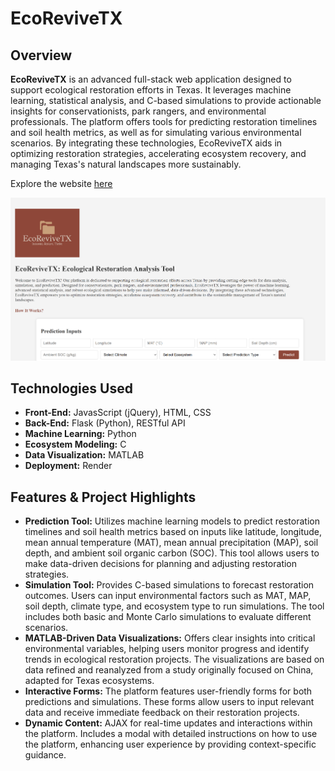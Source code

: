 # EcoReviveTX

## Overview

**EcoReviveTX** is an advanced full-stack web application designed to support ecological restoration efforts in Texas. It leverages machine learning, statistical analysis, and C-based simulations to provide actionable insights for conservationists, park rangers, and environmental professionals. The platform offers tools for predicting restoration timelines and soil health metrics, as well as for simulating various environmental scenarios. By integrating these technologies, EcoReviveTX aids in optimizing restoration strategies, accelerating ecosystem recovery, and managing Texas's natural landscapes more sustainably.

Explore the website [here](https://ecorevivetx.onrender.com/)

![EcoReviveTXScreenshot](static/ecorevivetxscreenshot.png)

## Technologies Used

* **Front-End:** JavasScript (jQuery), HTML, CSS
* **Back-End:** Flask (Python), RESTful API
* **Machine Learning:** Python
* **Ecosystem Modeling:** C
* **Data Visualization:** MATLAB
* **Deployment:** Render

## Features & Project Highlights

* **Prediction Tool:** Utilizes machine learning models to predict restoration timelines and soil health metrics based on inputs like latitude, longitude, mean annual temperature (MAT), mean annual precipitation (MAP), soil depth, and ambient soil organic carbon (SOC). This tool allows users to make data-driven decisions for planning and adjusting restoration strategies.
* **Simulation Tool:** Provides C-based simulations to forecast restoration outcomes. Users can input environmental factors such as MAT, MAP, soil depth, climate type, and ecosystem type to run simulations. The tool includes both basic and Monte Carlo simulations to evaluate different scenarios.
* **MATLAB-Driven Data Visualizations:** Offers clear insights into critical environmental variables, helping users monitor progress and identify trends in ecological restoration projects. The visualizations are based on data refined and reanalyzed from a study originally focused on China, adapted for Texas ecosystems.
* **Interactive Forms:** The platform features user-friendly forms for both predictions and simulations. These forms allow users to input relevant data and receive immediate feedback on their restoration projects.
* **Dynamic Content:**  AJAX for real-time updates and interactions within the platform. Includes a modal with detailed instructions on how to use the platform, enhancing user experience by providing context-specific guidance.
